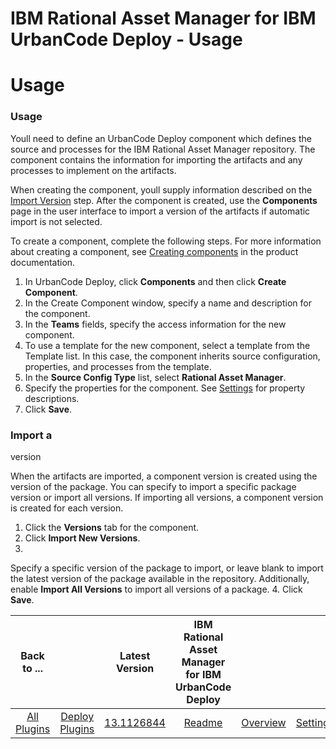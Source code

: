 
IBM Rational Asset Manager for IBM UrbanCode Deploy - Usage
===========================================================

# Usage



### Usage




 


Youll need to define an UrbanCode Deploy component which defines the source and processes for the IBM
 Rational Asset Manager repository. The component contains the information for importing the artifacts and any processes
 to implement on the artifacts.


When creating the component, youll supply information described on the [Import 
Version](#steps) step. After the component is created, use the **Components** page in the user interface to import a 
version of the artifacts if automatic import is not selected.


To create a component, complete the following steps. For
 more information about creating a component, see [Creating 
components](http://www-01.ibm.com/support/knowledgecenter/SS4GSP_7.0.2/com.ibm.udeploy.doc/topics/comp_create.html 
"Creating components") in the product documentation.


1. In UrbanCode Deploy, click **Components** and then click 
**Create Component**.
2. In the Create Component window, specify a name and description for the component.
3. In the 
**Teams** fields, specify the access information for the new component.
4. To use a template for the new component, 
select a template from the Template list. In this case, the component inherits source configuration, properties, and 
processes from the template.
5. In the **Source Config Type** list, select **Rational Asset Manager**.
6. Specify the 
properties for the component. See [Settings](#steps) for property descriptions.
7. Click **Save**.


### Import a 
version


When the artifacts are imported, a component version is created using the version of the package. You can 
specify to import a specific package version or import all versions. If importing all versions, a component version is 
created for each version. 


1. Click the **Versions** tab for the component.
2. Click **Import New Versions**.
3. 
Specify a specific version of the package to import, or leave blank to import the latest version of the package 
available in the repository. Additionally, enable **Import All Versions** to import all versions of a package.
4. Click 
**Save**.


|Back to ...||Latest Version|IBM Rational Asset Manager for IBM UrbanCode Deploy ||||
| :---: | :---: | :---: | :---: | :---: | :---: | :---: |
|[All Plugins](../../index.md)|[Deploy Plugins](../README.md)|[13.1126844](https://raw.githubusercontent.com/UrbanCode/IBM-UCD-PLUGINS/main/files/RAMSourceConfig/ucd-RAMSourceConfig-13.1126844.zip)|[Readme](README.md)|[Overview](overview.md)|[Settings](settings.md)|[Downloads](downloads.md)|
